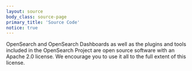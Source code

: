 ```yaml
---
layout: source
body_class: source-page
primary_title: 'Source Code'
notice: true
---
```


OpenSearch and OpenSearch Dashboards as well as the plugins and tools included in the OpenSearch Project are open source software with an Apache 2.0 license. We encourage you to use it all to the full extent of this license. 